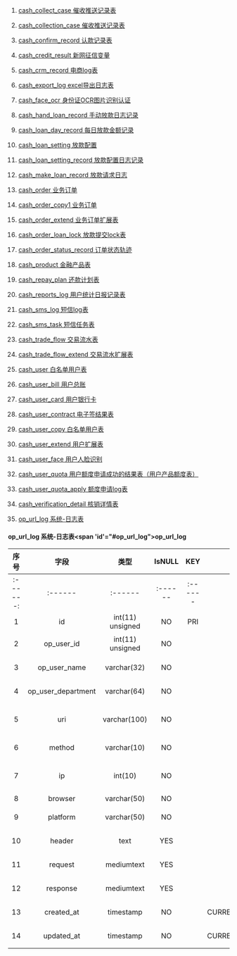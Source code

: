 1. [cash_collect_case 催收推送记录表](#cash_collect_case)

1. [cash_collection_case 催收推送记录表](#cash_collection_case)

1. [cash_confirm_record 认款记录表](#cash_confirm_record)

1. [cash_credit_result 新网征信变量](#cash_credit_result)

1. [cash_crm_record 电商log表](#cash_crm_record)

1. [cash_export_log excel导出日志表](#cash_export_log)

1. [cash_face_ocr 身份证OCR图片识别认证](#cash_face_ocr)

1. [cash_hand_loan_record 手动放款日志记录](#cash_hand_loan_record)

1. [cash_loan_day_record 每日放款金额记录](#cash_loan_day_record)

1. [cash_loan_setting 放款配置](#cash_loan_setting)

1. [cash_loan_setting_record 放款配置日志记录](#cash_loan_setting_record)

1. [cash_make_loan_record 放款请求日志](#cash_make_loan_record)

1. [cash_order 业务订单](#cash_order)

1. [cash_order_copy1 业务订单](#cash_order_copy1)

1. [cash_order_extend 业务订单扩展表](#cash_order_extend)

1. [cash_order_loan_lock 放款提交lock表](#cash_order_loan_lock)

1. [cash_order_status_record 订单状态轨迹](#cash_order_status_record)

1. [cash_product 金融产品表](#cash_product)

1. [cash_repay_plan 还款计划表](#cash_repay_plan)

1. [cash_reports_log 用户统计日报记录表](#cash_reports_log)

1. [cash_sms_log 短信log表](#cash_sms_log)

1. [cash_sms_task 短信任务表](#cash_sms_task)

1. [cash_trade_flow 交易流水表](#cash_trade_flow)

1. [cash_trade_flow_extend 交易流水扩展表](#cash_trade_flow_extend)

1. [cash_user 白名单用户表](#cash_user)

1. [cash_user_bill 用户总账](#cash_user_bill)

1. [cash_user_card 用户银行卡](#cash_user_card)

1. [cash_user_contract 电子签结果表](#cash_user_contract)

1. [cash_user_copy 白名单用户表](#cash_user_copy)

1. [cash_user_extend 用户扩展表](#cash_user_extend)

1. [cash_user_face 用户人脸识别](#cash_user_face)

1. [cash_user_quota 用户额度申请成功的结果表（用户产品额度表）](#cash_user_quota)

1. [cash_user_quota_apply 额度申请log表](#cash_user_quota_apply)

1. [cash_verification_detail 核销详情表](#cash_verification_detail)

1. [op_url_log 系统-日志表](#op_url_log)

#### op_url_log 系统-日志表<span 'id'="#op_url_log">op_url_log</span>

|序号|字段|类型|IsNULL|KEY|默认值|说明|
|:------:|:------:|:------:|:------:|:------:|:------:|:------:|
|:------:|:------|:------|:------|:------|:------|:------|
|1|id|int(11) unsigned|NO|PRI||主键ID|
|2|op_user_id|int(11) unsigned|NO||0|操作用户id|
|3|op_user_name|varchar(32)|NO|||操作用户名|
|4|op_user_department|varchar(64)|NO|||操作用户名|
|5|uri|varchar(100)|NO|||操作请求的path|
|6|method|varchar(10)|NO|||请求方式|
|7|ip|int(10)|NO|||ip地址 ip2long后|
|8|browser|varchar(50)|NO|||浏览器|
|9|platform|varchar(50)|NO|||操作系统|
|10|header|text|YES|||请求头数据|
|11|request|mediumtext|YES|||请求参数|
|12|response|mediumtext|YES|||返回结果|
|13|created_at|timestamp|NO||CURRENT_TIMESTAMP|创建时间|
|14|updated_at|timestamp|NO||CURRENT_TIMESTAMP|更新时间|

